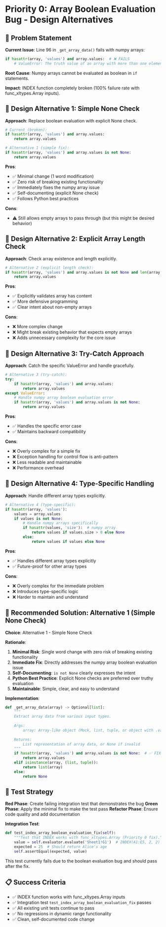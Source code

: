 # Priority 0: Array Boolean Evaluation Bug - Design Alternatives

## 🎯 Problem Statement

**Current Issue**: Line 96 in `_get_array_data()` fails with numpy arrays:
```python
if hasattr(array, 'values') and array.values:  # ❌ FAILS
    # ValueError: The truth value of an array with more than one element is ambiguous
```

**Root Cause**: Numpy arrays cannot be evaluated as boolean in `if` statements.

**Impact**: INDEX function completely broken (100% failure rate with func_xltypes.Array inputs).

## 🔧 Design Alternative 1: Simple None Check

**Approach**: Replace boolean evaluation with explicit None check.

```python
# Current (broken):
if hasattr(array, 'values') and array.values:
    return array.values

# Alternative 1 (simple fix):
if hasattr(array, 'values') and array.values is not None:
    return array.values
```

**Pros**:
- ✅ Minimal change (1 word modification)
- ✅ Zero risk of breaking existing functionality
- ✅ Immediately fixes the numpy array issue
- ✅ Self-documenting (explicit None check)
- ✅ Follows Python best practices

**Cons**:
- ⚠️ Still allows empty arrays to pass through (but this might be desired behavior)

## 🔧 Design Alternative 2: Explicit Array Length Check

**Approach**: Check array existence and length explicitly.

```python
# Alternative 2 (explicit length check):
if hasattr(array, 'values') and array.values is not None and len(array.values) > 0:
    return array.values
```

**Pros**:
- ✅ Explicitly validates array has content
- ✅ More defensive programming
- ✅ Clear intent about non-empty arrays

**Cons**:
- ❌ More complex change
- ❌ Might break existing behavior that expects empty arrays
- ❌ Adds unnecessary complexity for the core issue

## 🔧 Design Alternative 3: Try-Catch Approach

**Approach**: Catch the specific ValueError and handle gracefully.

```python
# Alternative 3 (try-catch):
try:
    if hasattr(array, 'values') and array.values:
        return array.values
except ValueError:
    # Handle numpy array boolean evaluation error
    if hasattr(array, 'values') and array.values is not None:
        return array.values
```

**Pros**:
- ✅ Handles the specific error case
- ✅ Maintains backward compatibility

**Cons**:
- ❌ Overly complex for a simple fix
- ❌ Exception handling for control flow is anti-pattern
- ❌ Less readable and maintainable
- ❌ Performance overhead

## 🔧 Design Alternative 4: Type-Specific Handling

**Approach**: Handle different array types explicitly.

```python
# Alternative 4 (type-specific):
if hasattr(array, 'values'):
    values = array.values
    if values is not None:
        # Handle numpy arrays specifically
        if hasattr(values, 'size'):  # numpy array
            return values if values.size > 0 else None
        else:
            return values if values else None
```

**Pros**:
- ✅ Handles different array types explicitly
- ✅ Future-proof for other array types

**Cons**:
- ❌ Overly complex for the immediate problem
- ❌ Introduces type-specific logic
- ❌ Harder to maintain and understand

## 🎯 Recommended Solution: Alternative 1 (Simple None Check)

**Choice**: Alternative 1 - Simple None Check

**Rationale**:
1. **Minimal Risk**: Single word change with zero risk of breaking existing functionality
2. **Immediate Fix**: Directly addresses the numpy array boolean evaluation issue
3. **Self-Documenting**: `is not None` clearly expresses the intent
4. **Python Best Practice**: Explicit None checks are preferred over truthy evaluation
5. **Maintainable**: Simple, clear, and easy to understand

**Implementation**:
```python
def _get_array_data(array) -> Optional[list]:
    """
    Extract array data from various input types.
    
    Args:
        array: Array-like object (Mock, list, tuple, or object with .values)
    
    Returns:
        List representation of array data, or None if invalid
    """
    if hasattr(array, 'values') and array.values is not None:  # ✅ FIXED
        return array.values
    elif isinstance(array, (list, tuple)):
        return list(array)
    else:
        return None
```

## 🧪 Test Strategy

**Red Phase**: Create failing integration test that demonstrates the bug
**Green Phase**: Apply the minimal fix to make the test pass
**Refactor Phase**: Ensure code quality and add documentation

**Integration Test**:
```python
def test_index_array_boolean_evaluation_fix(self):
    """Test that INDEX works with func_xltypes.Array (Priority 0 fix)."""
    value = self.evaluator.evaluate('Sheet1!G1')  # INDEX(A1:E5, 2, 2)
    expected = 25  # Should return Alice's age
    self.assertEqual(expected, value)
```

This test currently fails due to the boolean evaluation bug and should pass after the fix.

## 📋 Success Criteria

- ✅ INDEX function works with func_xltypes.Array inputs
- ✅ Integration test `test_index_array_boolean_evaluation_fix` passes
- ✅ All existing unit tests continue to pass
- ✅ No regressions in dynamic range functionality
- ✅ Clean, self-documented code change